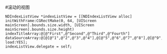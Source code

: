 
#滚动的视图

    NDIndexListView *indexListView = [[NDIndexListView alloc] initWithFrame:CGRectMake(0, 64, [UIScreen mainScreen].bounds.size.width, [UIScreen mainScreen].bounds.size.height) indexTitleArray:@[@"First",@"Second",@"Third",@"Fourth"] dataSourceArray:@[@[@"1",@"2",@"3",@"4"],@[@"5",@"6",@"7",@"8"],@[@"9",@"10",@"11",@"12"]] load:YES];
    indexListView.delegate = self;
